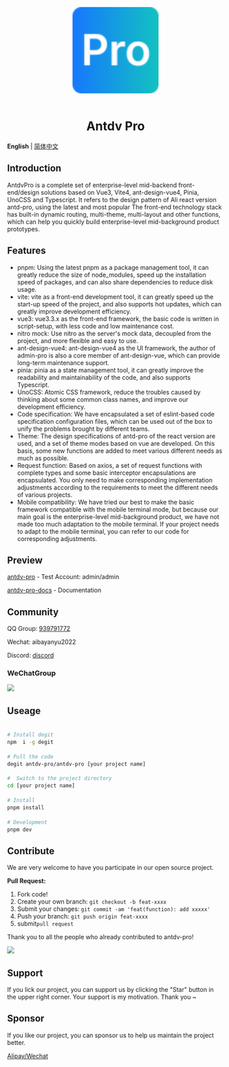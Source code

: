 <div align="center"> <a href="https://github.com/antdv-pro/antdv-pro"> <img alt="VbenAdmin Logo" width="200" height="200" src="./public/logo.svg"> </a> <br> <br>


<h1>Antdv Pro</h1>

</div>

**English** | [简体中文](./README.zh-CN.md)


## Introduction

AntdvPro is a complete set of enterprise-level mid-backend front-end/design solutions based on Vue3, Vite4, ant-design-vue4, Pinia, UnoCSS and Typescript. It refers to the design pattern of Ali react version antd-pro, using the latest and most popular The front-end technology stack has built-in dynamic routing, multi-theme, multi-layout and other functions, which can help you quickly build enterprise-level mid-background product prototypes.


## Features

* pnpm: Using the latest pnpm as a package management tool, it can greatly reduce the size of node_modules, speed up the installation speed of packages, and can also share dependencies to reduce disk usage.
* vite: vite as a front-end development tool, it can greatly speed up the start-up speed of the project, and also supports hot updates, which can greatly improve development efficiency.
* vue3: vue3.3.x as the front-end framework, the basic code is written in script-setup, with less code and low maintenance cost.
* nitro mock: Use nitro as the server's mock data, decoupled from the project, and more flexible and easy to use.
* ant-design-vue4: ant-design-vue4 as the UI framework, the author of admin-pro is also a core member of ant-design-vue, which can provide long-term maintenance support.
* pinia: pinia as a state management tool, it can greatly improve the readability and maintainability of the code, and also supports Typescript.
* UnoCSS: Atomic CSS framework, reduce the troubles caused by thinking about some common class names, and improve our development efficiency.
* Code specification: We have encapsulated a set of eslint-based code specification configuration files, which can be used out of the box to unify the problems brought by different teams.
* Theme: The design specifications of antd-pro of the react version are used, and a set of theme modes based on vue are developed. On this basis, some new functions are added to meet various different needs as much as possible.
* Request function: Based on axios, a set of request functions with complete types and some basic interceptor encapsulations are encapsulated. You only need to make corresponding implementation adjustments according to the requirements to meet the different needs of various projects.
* Mobile compatibility: We have tried our best to make the basic framework compatible with the mobile terminal mode, but because our main goal is the enterprise-level mid-background product, we have not made too much adaptation to the mobile terminal. If your project needs to adapt to the mobile terminal, you can refer to our code for corresponding adjustments.


## Preview

[antdv-pro](https://antdv-pro.com) -  Test Account: admin/admin

[antdv-pro-docs](https://docs.antdv-pro.com) - Documentation

## Community

QQ Group: [939791772](https://qm.qq.com/cgi-bin/qm/qr?k=dZMUtNNxv0BLxQwOoZwGQ7nR24GT-24s&authKey=F2Rpv5Gez5nD7Pr5HrYalfd3J6T9PEcu2TJ/femkp9ZQF+YhlvvYyrvJone8BoeT&noverify=0)

Wechat: aibayanyu2022

Discord: [discord](https://discord.gg/tPb4G6gXmm)

### WeChatGroup

<img src="https://git.lingyu.org.cn/yanyu/images/raw/branch/main/wx-group.jpg" width="300">

## Useage

```bash

# Install degit
npm  i -g degit

# Pull the code
degit antdv-pro/antdv-pro [your project name]

#  Switch to the project directory
cd [your project name]

# Install
pnpm install

# Development
pnpm dev
```

## Contribute

We are very welcome to have you participate in our open source project.


**Pull Request:**

1. Fork code!
2. Create your own branch: `git checkout -b feat-xxxx`
3. Submit your changes: `git commit -am 'feat(function): add xxxxx'`
4. Push your branch: `git push origin feat-xxxx`
5. submit`pull request`

Thank you to all the people who already contributed to antdv-pro!

<a href="https://github.com/antdv-pro/antdv-pro/graphs/contributors">
  <img src="https://contrib.rocks/image?repo=antdv-pro/antdv-pro&max=100&columns=15" />
</a>

## Support

If you lick our project, you can support us by clicking the "Star" button in the upper right corner. Your support is my motivation. Thank you ~

## Sponsor

If you like our project, you can sponsor us to help us maintain the project better.

[Alipay/Wechat](https://docs.antdv-pro.com/other/sponsor.html)
